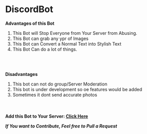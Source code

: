 # DiscordBot

<b>Advantages of this Bot</b>
<ol>
  <li>This Bot will Stop Everyone from Your Server from Abusing.</li>
  <li>This Bot can grab any ypr of Images</li>
  <li>This Bot can Convert a Normal Text into Stylish Text</li>
  <li>This Bot Can do a lot of things.</li>
</ol>

<br>
<br>

<b>Disadvantages</b>
<br>
<ol>
  <li>This bot can not do group/Server Moderation</li>
  <li>This bot is under development so oe features would be added</li>
  <li>Sometimes it dont send accurate photos</li>
</ol>

<br>
<h4>Add this Bot to Your Server: <a href="https://bit.ly/2XRcyhq">Click Here</a>
<br>

<i><b>If You want to Contribute, Feel free to Pull a Request</i></b>
